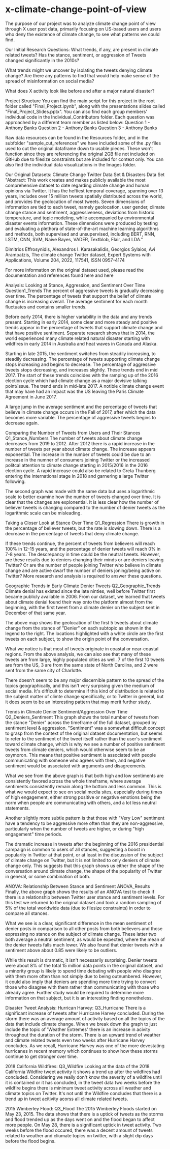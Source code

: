 # x-climate-change-point-of-view
The purpose of our project was to analyze climate change point of view through X user post data, primarily focusing on US-based users and users who deny the existence of climate change, to see what patterns we could find.

Our Initial Research Questions:
What trends, if any, are present in climate related tweets? Has the stance, sentiment, or aggression of Tweets changed significantly in the 2010s?

What trends might we uncover by isolating the tweets denying climate change? Are there any patterns to find that would help make sense of the spread of misinformation on social media?

What does X activity look like before and after a major natural disaster?

Project Structure
You can find the main script for this project in the root folder called "Final_Project.ipynb", along with the presentations slides called "Final_Project_Slides.pptx". You can also find each group members' individual code in the Individual_Contributors folder. Each question was approached by a different team member as listed below:
Question 1 - Anthony Banks
Question 2 - Anthony Banks
Question 3 - Anthony Banks

Raw data resources can be found in the Resources folder, and in the subfolder "sample_cut_references" we have included some of the .py files used to cut the original dataframe down to usable pieces. These won't function since they are referencing the original 2GB file not included on GitHub due to filesize constraints but are included for context only. You can also find the individual data visualizations in the Images folder.

Our Original Datasets:
Climate Change Twitter Data Set & Disasters Data Set
"Abstract: This work creates and makes publicly available the most comprehensive dataset to date regarding climate change and human opinions via Twitter. It has the heftiest temporal coverage, spanning over 13 years, includes over 15 million tweets spatially distributed across the world, and provides the geolocation of most tweets. Seven dimensions of information are tied to each tweet, namely geolocation, user gender, climate change stance and sentiment, aggressiveness, deviations from historic temperature, and topic modeling, while accompanied by environmental disaster events information. These dimensions were produced by testing and evaluating a plethora of state-of-the-art machine learning algorithms and methods, both supervised and unsupervised, including BERT, RNN, LSTM, CNN, SVM, Naive Bayes, VADER, Textblob, Flair, and LDA."

Dimitrios Effrosynidis, Alexandros I. Karasakalidis, Georgios Sylaios, Avi Arampatzis, The climate change Twitter dataset, Expert Systems with Applications, Volume 204, 2022, 117541, ISSN 0957-4174

For more information on the original dataset used, please read the documentation and references found here and here

Analysis:
Looking at Stance, Aggression, and Sentiment Over Time
Question1_Trends
The percent of aggressive tweets is gradually decreasing over time. The percentage of tweets that support the belief of climate change is increasing overall. The average sentiment for each month fluctuates and contains smaller trends.

Before early 2014, there is higher variability in the data and any trends present. Starting in early 2014, some clear and more steady and positive trends appear in the percentage of tweets that support climate change and that have positive sentiment. Separate research shows that in 2014, the world experienced many climate related natural disaster starting with wildfires in early 2014 in Australia and heat waves in Canada and Alaska.

Starting in late 2015, the sentiment switches from steadily increasing, to steadily decreasing. The percentage of tweets supporting climate change stops increasing and begins to decrease. The percentage of aggressive tweets stops decreasing, and increases slightly. These trends end in mid 2017. The start of these trends coincides with the ramping up of the 2016 election cycle which had climate change as a major devisive talking point/issue. The trend ends in mid-late 2017. A notible climate change event that may have had an impact was the US leaving the Paris Climate Agreement in June 2017.

A large jump in the average sentiment and the percentage of tweets that believe in climate change occurs in the Fall of 2017, after which the data becomes more variable. The percentage of aggressive tweets begins to decrease again.

Comparing the Number of Tweets from Users and Their Stances
Q1_Stance_Numbers
The number of tweets about climate change decreases from 2019 to 2012. After 2012 there is a rapid increase in the number of tweets per year about climate change. The increase appears exponential. The increase in the number of tweets could be due to an increase in the numner of consumers joining Twitter or the increased politcal attention to climate change starting in 2015/2016 in the 2016 election cycle. A rapid increase could also be related to Greta Thunberg entering the international stage in 2018 and garnering a large Twitter following.

The second graph was made with the same data but uses a logarithmic scale to better examine how the number of tweets changed over time. It is clear that the changes are explonential. It is less clear how the number of believer tweets is changing compared to the number of denier tweets as the logarithmic scale can be misleading.

Taking a Closer Look at Stance Over Time
Q1_Regression
There is growth in the percentage of believer tweets, but the rate is slowing down. There is a decrease in the percentage of tweets that deny climate change.

If these trends continue, the percent of tweets from believers will reach 100% in 12-15 years, and the percentage of denier tweets will reach 0% in 7-8 years. The descrepancy in time could be the neutral tweets. However, are these results due to deniers changing their minds or are deniers leaving Twitter? Or are the number of people joining Twitter who believe in climate change and are active dwarf the number of deniers joning/being active on Twitter? More research and analysis is required to answer these questions.

Geographic Trends in Early Climate Denier Tweets
Q2_Geographic_Trends
Climate denial has existed since the late ninties, well before Twitter first became publicly available in 2006. From our dataset, we learned that tweets about climate denial found their way onto the platform almost from the beginning, with the first tweet from a climate denier on the subject sent in December of that same year.

The above map shows the geolocation of the first 5 tweets about climate change from the stance of "Denier" on each subtopic as shown in the legend to the right. The locations highlighted with a white circle are the first tweets on each subject, to show the origin point of the conversation.

What we notice is that most of tweets originate in coastal or near-coastal regions. From the above analysis, we can also see that many of these tweets are from large, highly populated cities as well. 7 of the first 10 tweets are from the US, 3 are from the same state of North Carolina, and 2 were sent from the same city of Charlotte.

There doesn't seem to be any major discernible pattern to the spread of the topics geographically, and this isn't very surpising given the medium of social media. It's difficult to determine if this kind of distribution is related to the subject matter of climte change specifically, or to Twitter in general, but it does seem to be an interesting pattern that may merit further study.

Trends in Climate Denier Sentiment/Aggression Over Time
Q2_Deniers_Sentiment
This graph shows the total number of tweets from the stance "Denier" across the timeframe of the full dataset, grouped by sentiment level & aggression. "Sentiment" was a somewhat difficult concept to grasp from the context of the original dataset documentation, but seems to refer to the sentiment of the tweet itself rather than the user's sentiment toward climate change, which is why we see a number of positive sentiment tweets from climate deniers, which would otherwise seem to be an oxymoron. This means that positive sentiment is associated with people communicating with someone who agrees with them, and negative sentiment would be associated with arguments and disagreements.

What we see from the above graph is that both high and low sentiments are consistently favored across the whole timeframe, where average sentiments consistently remain along the bottom and less common. This is what we would expect to see on social media sites, especially during times of high engagement, either strong positive or negative emotions being the norm when people are communicating with others, and a lot less neutral statements.

Another slightly more subtle pattern is that those with "Very Low" sentiment have a tendency to be aggressive more often than they are non-aggressive, particularly when the number of tweets are higher, or during "high engagement" time periods.

The dramatic increase in tweets after the beginning of the 2016 presidential campaign is common to users of all stances, suggesting a boost in popularity in Twitter at that point, or at least in the discussion of the subject of climate change on Twitter, but it is not limited to only deniers of climate change only. This suggests that this graph shows us either the shape of the conversation around climate change, the shape of the popularity of Twitter in general, or some combination of both.

ANOVA: Relationship Between Stance and Sentiment
ANOVA_Results
Finally, the above graph shows the results of an ANOVA test to check if there is a relationship between Twitter user stance and sentiment levels. For this test we returned to the original dataset and took a random sampling of 5% of the total worldwide data (due to filesize constraints) in order to compare all stances.

What we see is a clear, significant difference in the mean sentiment of denier posts in comparison to all other posts from both believers and those expressing no stance on the subject of climate change. These latter two both average a neutral sentiment, as would be expected, where the mean of the denier tweets falls much lower. We also found that denier tweets with a sentiment above about 0.85 were likely to be outliers.

While this result is dramatic, it isn't necessarily surprising. Denier tweets were about 8% of the total 15 million data points in the original dataset, and a minority group is likely to spend time debating with people who disagree with them more often than not simply due to being outnumbered. However, it could also imply that deniers are spending more time trying to convert those who disagree with them rather than communicating with those who already agree. Further study would be required to determine more information on that subject, but it is an interesting finding nonetheless.

Disaster Tweet Analysis:
Hurrican Harvey:
Q3_Hurricane
There is a significant increase of tweets after Hurricane Harvey concluded. During the storm there was an average amount of activity based on all the topics of the data that include climate change. When we break down the graph to just include the topic of 'Weather Extremes' there is an increase in acivity throughout the duration of the storm. There is an upward trend of weather and climate related tweets even two weeks after Hurricane Harvey concludes. As we recall, Hurricane Harvey was one of the more devestating hurricanes in recent memory which continues to show how these storms continue to get stronger over time.

2018 California Wildfires:
Q3_Wildfire
Looking at the data of the 2018 California Wildfire tweet activity it shows a trend up after the wildfires had concluded. Considering we really don't know the severity of a wildfire until it is contained or it has concluded, in the tweet data two weeks before the wildfire begins there is minimum tweet activity across all weather and climate topics on Twitter. It's not until the Wildfire concludes that there is a trend up in tweet acitivity acorss all climate related tweets.

2015 Wimberley Flood:
Q3_Flood
The 2015 Wimberley Floods started on May 23, 2015. The data shows that there is a uptick of tweets as the storms and flood trended up as the days went on and the flood began to affect more people. On May 28, there is a significant uptick in tweet activity. Two weeks before the flood occured, there was a decent amount of tweets related to weather and cliumate topics on twitter, with a slight dip days before the flood begins.
